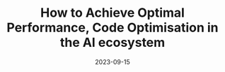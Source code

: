 ---
title: How to Achieve Optimal Performance, Code Optimisation in the AI ecosystem
# cover:
date: 2023-09-15
link: https://www.turintech.ai/how-to-achieve-optimal-performance-code-optimisation-in-the-ai-ecosystem/
slug: how-to-achieve-optimal-performance
description: 'Article on using code optimisation in the AI ecosystem'
draft: false
hide: false
tags: ['link', 'blog']
---